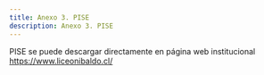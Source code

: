 ```yaml
---
title: Anexo 3. PISE
description: Anexo 3. PISE
---
```


PISE se puede descargar directamente en página web institucional https://www.liceonibaldo.cl/ 